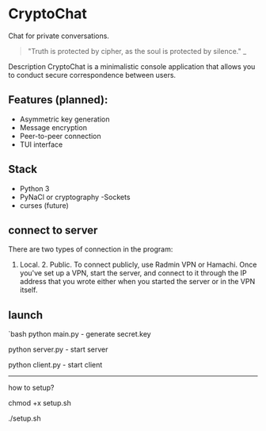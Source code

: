 # CryptoChat

Chat for private conversations.

> "Truth is protected by cipher, as the soul is protected by silence." _

Description CryptoChat is a minimalistic console application that allows you to conduct secure correspondence between users.

## Features (planned):
- Asymmetric key generation 
- Message encryption 
- Peer-to-peer connection 
- TUI interface 
## Stack 
- Python 3 
- PyNaCl or cryptography 
-Sockets 
- curses (future)

## connect to server
There are two types of connection in the program: 
1. Local. 2. Public.
To connect publicly, use Radmin VPN or Hamachi.
Once you've set up a VPN, start the server, and connect to it through the IP address that you wrote either when you started the server or in the VPN itself.

## launch
`bash
python main.py - generate secret.key

python server.py - start server

python client.py - start client

-----------------------------------------
how to setup?

chmod +x setup.sh

./setup.sh
